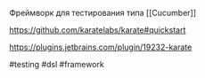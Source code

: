 Фреймворк для тестирования типа [[Cucumber]]

https://github.com/karatelabs/karate#quickstart

https://plugins.jetbrains.com/plugin/19232-karate

#testing #dsl #framework